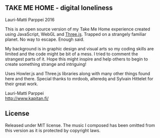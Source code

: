 ## TAKE ME HOME - digital loneliness
Lauri-Matti Parppei 2016

This is an open source version of my Take Me Home experience created using JavaScript, WebGL and [Three.js](http://threejs.org). Trapped on a strangely familiar planet. No way to escape. Enough said.

My background is in graphic design and visual arts so my coding skills are limited and the code might be bit of a mess. I tried to comment the strangest parts of it. 
Hope this might inspire and help others to begin to create something strange and intriguing!

Uses Howler.js and Three.js libraries along with many other things found here and there. Special thanks to mrdoob, alteredq and Sylvain Hittelet for their great work.

Lauri-Matti Parppei  
http://www.kapitan.fi/

## License

Released under MIT license. The music I composed has been omitted from this version as it is protected by copyright laws.
